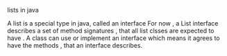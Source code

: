 lists in java 

A list is a special type in java, called an interface
For now , a List interface describes a set of method signatures , that all list clsses are expected to have .
A class can use or implement an interface which means it agrees to have the methods , that an interface describes.
